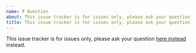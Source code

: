 ```yaml
---
name: ❓ Question
about: This issue tracker is for issues only, please ask your question [here instead](https://github.com/scalameta/nvim-metals/discussions/new)
title: This issue tracker is for issues only, please ask your question [here instead](https://github.com/scalameta/nvim-metals/discussions/new)
---
```


This issue tracker is for issues only, please ask your question [here
instead](https://github.com/scalameta/nvim-metals/discussions/new) instead.
